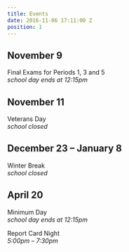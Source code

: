 ```yaml
---
title: Events
date: 2016-11-06 17:11:00 Z
position: 1
---
```


## November 9

Final Exams for Periods 1, 3 and 5  
_school day ends at 12:15pm_

## November 11

Veterans Day  
_school closed_

## December 23 – January 8

Winter Break  
_school closed_

## April 20

Minimum Day  
_school day ends at 12:15pm_

Report Card Night  
_5:00pm – 7:30pm_